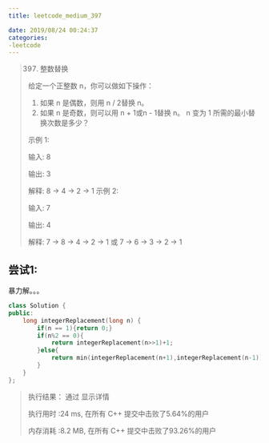 ```yaml
---
title: leetcode_medium_397

date: 2019/08/24 00:24:37
categories:
-leetcode
---
```


>397. 整数替换
>
>给定一个正整数 n，你可以做如下操作：
>
>1. 如果 n 是偶数，则用 n / 2替换 n。
>2. 如果 n 是奇数，则可以用 n + 1或n - 1替换 n。
>n 变为 1 所需的最小替换次数是多少？
>
>示例 1:
>
>输入:
>8
>
>输出:
>3
>
>解释:
>8 -> 4 -> 2 -> 1
>示例 2:
>
>输入:
>7
>
>输出:
>4
>
>解释:
>7 -> 8 -> 4 -> 2 -> 1
>或
>7 -> 6 -> 3 -> 2 -> 1
>



## 尝试1:

暴力解。。。

```c++
class Solution {
public:
    long integerReplacement(long n) {
        if(n == 1){return 0;}
        if(n%2 == 0){
            return integerReplacement(n>>1)+1;
        }else{
            return min(integerReplacement(n+1),integerReplacement(n-1))+1;
        }
    }
};
```



>执行结果： 通过  显示详情 
>
>执行用时 :24 ms, 在所有 C++ 提交中击败了5.64%的用户
>
>内存消耗 :8.2 MB, 在所有 C++ 提交中击败了93.26%的用户